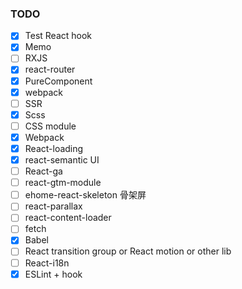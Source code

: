 ### TODO
- [x] Test React hook
- [x] Memo
- [ ] RXJS
- [x] react-router
- [x] PureComponent
- [x] webpack
- [ ] SSR
- [x] Scss
- [ ] CSS module
- [x] Webpack
- [x] React-loading
- [x] react-semantic UI
- [ ] React-ga
- [ ] react-gtm-module
- [ ] ehome-react-skeleton 骨架屏
- [ ] react-parallax
- [ ] react-content-loader
- [ ] fetch
- [x] Babel
- [ ] React transition group or React motion or other lib
- [ ] React-i18n
- [x] ESLint + hook